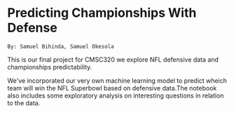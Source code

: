 # Predicting Championships With Defense
` By: Samuel Bihinda, Samuel Okesola  `

This is our final project for CMSC320 we explore NFL defensive data and championships predictability.

We've incorporated our very own machine learning model to predict wheich team will win the NFL Superbowl based on defensive data.The notebook also includes some exploratory analysis on interesting questions in relation to the data.
